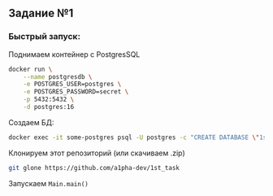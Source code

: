 ## Задание №1
### Быстрый запуск:
Поднимаем контейнер с PostgresSQL
```bash
docker run \
    --name postgresdb \
    -e POSTGRES_USER=postgres \
    -e POSTGRES_PASSWORD=secret \
    -p 5432:5432 \
    -d postgres:16
```
Создаем БД:
```bash
docker exec -it some-postgres psql -U postgres -c "CREATE DATABASE \"1st_task\";"
```
Клонируем этот репозиторий (или скачиваем .zip)
```bash
git glone https://github.com/a1pha-dev/1st_task
```
Запускаем `Main.main()`
